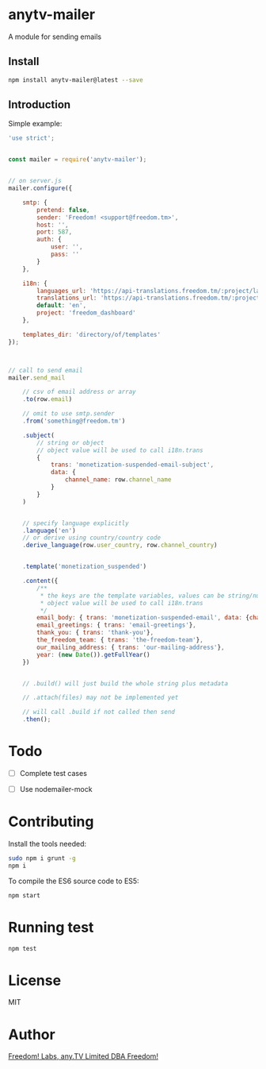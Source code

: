# anytv-mailer

A module for sending emails


## Install

```sh
npm install anytv-mailer@latest --save
```

## Introduction

Simple example:
```js
'use strict';


const mailer = require('anytv-mailer');


// on server.js
mailer.configure({

    smtp: {
        pretend: false,
        sender: 'Freedom! <support@freedom.tm>',
        host: '',
        port: 587,
        auth: {
            user: '',
            pass: ''
        }
    },

    i18n: {
        languages_url: 'https://api-translations.freedom.tm/:project/latest/languages',
        translations_url: 'https://api-translations.freedom.tm/:project/latest/translations?ext=json&lang=:lang',
        default: 'en',
        project: 'freedom_dashboard'
    },

    templates_dir: 'directory/of/templates'
});



// call to send email
mailer.send_mail

    // csv of email address or array
    .to(row.email)

    // omit to use smtp.sender
    .from('something@freedom.tm')

    .subject(
        // string or object
        // object value will be used to call i18n.trans
        {
            trans: 'monetization-suspended-email-subject',
            data: {
                channel_name: row.channel_name
            }
        }
    )


    // specify language explicitly
    .language('en')
    // or derive using country/country code
    .derive_language(row.user_country, row.channel_country)


    .template('monetization_suspended')

    .content({
        /**
         * the keys are the template variables, values can be string/number/object
         * object value will be used to call i18n.trans
         */
        email_body: { trans: 'monetization-suspended-email', data: {channel_name: row.channel_name}},
        email_greetings: { trans: 'email-greetings'},
        thank_you: { trans: 'thank-you'},
        the_freedom_team: { trans: 'the-freedom-team'},
        our_mailing_address: { trans: 'our-mailing-address'},
        year: (new Date()).getFullYear()
    })


    // .build() will just build the whole string plus metadata

    // .attach(files) may not be implemented yet

    // will call .build if not called then send
    .then();

```


# Todo
- [ ] Complete test cases
- [ ] Use nodemailer-mock


# Contributing

Install the tools needed:
```sh
sudo npm i grunt -g
npm i
```

To compile the ES6 source code to ES5:
```sh
npm start
```

# Running test

```sh
npm test
```

# License

MIT


# Author
[Freedom! Labs, any.TV Limited DBA Freedom!](https://www.freedom.tm)
